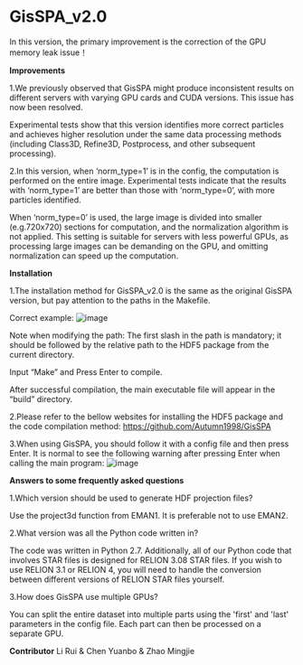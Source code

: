 # GisSPA_v2.0
In this version, the primary improvement is the correction of the GPU memory leak issue！





******Improvements******

  1.We previously observed that GisSPA might produce inconsistent results on different servers with varying GPU cards and CUDA versions. This issue has now been resolved.
  
  Experimental tests show that this version identifies more correct particles and achieves higher resolution under the same data processing methods (including Class3D, Refine3D, Postprocess, and other subsequent processing).

  2.In this version, when ‘norm_type=1’ is in the config, the computation is performed on the entire image. Experimental tests indicate that the results with ‘norm_type=1’ are better than those with ‘norm_type=0’, with more particles identified.
  
  When ‘norm_type=0’ is used, the large image is divided into smaller (e.g.720x720) sections for computation, and the normalization algorithm is not applied. This setting is suitable for servers with less powerful GPUs, as processing large images can be demanding on the GPU, and omitting normalization can speed up the computation.





******Installation******

  1.The installation method for GisSPA_v2.0 is the same as the original GisSPA version, but pay attention to the paths in the Makefile.
  
  Correct example:
![image](https://github.com/user-attachments/assets/c82f60c2-c2c9-4652-b031-9792b59fd045)

  Note when modifying the path: The first slash in the path is mandatory; it should be followed by the relative path to the HDF5 package from the current directory.
  
  Input “Make” and Press Enter to compile.
  
  After successful compilation, the main executable file will appear in the “build” directory.

  2.Please refer to the bellow websites for installing the HDF5 package and the code compilation method:
https://github.com/Autumn1998/GisSPA

  3.When using GisSPA, you should follow it with a config file and then press Enter. It is normal to see the following warning after pressing Enter when calling the main program:
  ![image](https://github.com/user-attachments/assets/bff712ba-d28b-4fa3-a2dc-a0de4290c0c5)








******Answers to some frequently asked questions******

  1.Which version should be used to generate HDF projection files?
  
  Use the project3d function from EMAN1. It is preferable not to use EMAN2.

  2.What version was all the Python code written in?
  
  The code was written in Python 2.7. Additionally, all of our Python code that involves STAR files is designed for RELION 3.08 STAR files. If you wish to use RELION 3.1 or RELION 4, you will need to handle the conversion between different versions of RELION STAR files yourself.

  3.How does GisSPA use multiple GPUs?
  
  You can split the entire dataset into multiple parts using the 'first' and 'last' parameters in the config file. Each part can then be processed on a separate GPU.





******Contributor******
Li Rui & Chen Yuanbo & Zhao Mingjie


